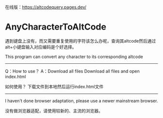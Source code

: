 在线版：https://altcodequery.pages.dev/
# AnyCharacterToAltCode
遇到键盘上没有，而又需要重复使用的字符该怎么办呢，查询其altcode然后通过alt+小键盘输入对应编码是个好选择。

This program can convert any character to its corresponding altcode 

----------------------------------------------------------------------------

Q：How to use？
A：Download all files Download all files and open index.html

如何使用？
下载文件到本地然后运行index.html文件

----------------------------------------------------------------------------

I haven't done browser adaptation, please use a newer mainstream browser.

没有做浏览器适配，请使用较新的、主流的浏览器。
